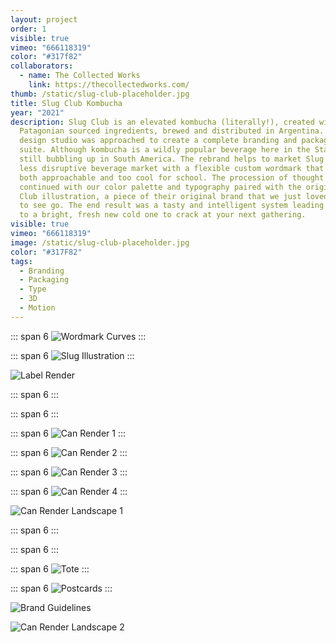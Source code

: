 ```yaml
---
layout: project
order: 1
visible: true
vimeo: "666118319"
color: "#317f82"
collaborators:
  - name: The Collected Works
    link: https://thecollectedworks.com/
thumb: /static/slug-club-placeholder.jpg
title: Slug Club Kombucha
year: "2021"
description: Slug Club is an elevated kombucha (literally!), created with
  ​​Patagonian sourced ingredients, brewed and distributed in Argentina. Our
  design studio was approached to create a complete branding and packaging
  suite. Although kombucha is a wildly popular beverage here in the States, it’s
  still bubbling up in South America. The rebrand helps to market Slug Club in a
  less disruptive beverage market with a flexible custom wordmark that feels
  both approachable and too cool for school. The procession of thought is
  continued with our color palette and typography paired with the original Slug
  Club illustration, a piece of their original brand that we just loved too much
  to see go. The end result was a tasty and intelligent system leading the way
  to a bright, fresh new cold one to crack at your next gathering.
visible: true
vimeo: "666118319"
image: /static/slug-club-placeholder.jpg
color: "#317F82"
tags:
  - Branding
  - Packaging
  - Type
  - 3D
  - Motion
---
```

<!-- <vimeo videoID="665367508" aspect-ratio="16 / 9"/> -->

<vimeo videoID="665811599" aspect-ratio="16 / 9"/>

::: span 6
![Wordmark Curves](/static/TheCollectedWorks_SlugClub_v1_2.jpg)
:::

::: span 6
![Slug Illustration](/static/TheCollectedWorks_SlugClub_v1_3.jpg)
:::

![Label Render](/static/TheCollectedWorks_SlugClub_v1_3-1.jpg)

<vimeo videoID="662009441" aspect-ratio="16 / 9"/>

::: span 6
<vimeo videoID="662009426" aspect-ratio="8 / 9"/>
:::

::: span 6
<vimeo videoID="662009451" aspect-ratio="8 / 9"/>
:::

<vimeo videoID="665743980" aspect-ratio="16 / 9"/>

<vimeo videoID="662090934" aspect-ratio="16 / 9"/>

::: span 6
![Can Render 1](/static/TheCollectedWorks_SlugClub_v1_6.jpg)
:::

::: span 6
![Can Render 2](/static/TheCollectedWorks_SlugClub_v1_7.jpg)
:::

::: span 6
![Can Render 3](/static/TheCollectedWorks_SlugClub_v1_8.jpg)
:::

::: span 6
![Can Render 4](/static/TheCollectedWorks_SlugClub_v1_9.jpg)
:::

![Can Render Landscape 1](/static/TheCollectedWorks_SlugClub_v1_1-1.jpg)

<vimeo videoID="664922114" aspect-ratio="16 / 9"/>

::: span 6
<vimeo videoID="665381449" aspect-ratio="8 / 9"/>
:::

::: span 6
<vimeo videoID="664933436" aspect-ratio="8 / 9"/>
:::

<vimeo videoID="664922132" aspect-ratio="16 / 9"/>

::: span 6
![Tote](/static/TheCollectedWorks_SlugClub_v1_13.jpg)
:::

::: span 6
![Postcards](/static/TheCollectedWorks_SlugClub_v2_16.jpg)
:::

<vimeo videoID="668807625" aspect-ratio="16 / 9"/>

![Brand Guidelines](/static/TheCollectedWorks_SlugClub_v2_Brand-Guidelines.jpg)

![Can Render Landscape 2](/static/TheCollectedWorks_SlugClub_v1_2-1.jpg)